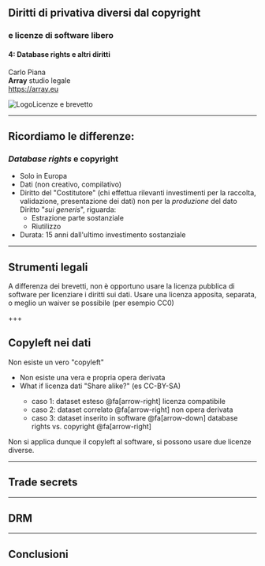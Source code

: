 ##  Diritti di privativa diversi dal copyright
### e licenze di software libero

#### 4: Database rights e altri diritti

Carlo Piana  
<span class="fa-red">**Array**</span> studio legale  
https://array.eu

<div class="borderless">

![Logo](/assets/logo_array.png)Licenze e brevetto

</div>

---

## Ricordiamo le differenze:

### _Database rights_ e copyright

- Solo in Europa
- Dati (non creativo, compilativo)
- Diritto del "Costitutore" (chi effettua rilevanti investimenti per la raccolta, validazione, presentazione dei dati)
non per la _produzione_ del dato
Diritto "_sui generis_", riguarda:
    - Estrazione parte sostanziale
    - Riutilizzo
- Durata: 15 anni dall'ultimo investimento sostanziale


---

## Strumenti legali

A differenza dei brevetti, non è opportuno usare la licenza pubblica di software per licenziare i diritti sui dati. Usare una licenza apposita, separata, o meglio un waiver se possibile (per esempio CC0)

+++

## Copyleft nei dati

Non esiste un vero "copyleft"
<ul>
<li class="fragment">Non esiste una vera e propria opera derivata</li>
<li class="fragment">What if licenza dati "Share alike?" (es CC-BY-SA)</li>
  <ul>
    <li class="fragment">caso 1: dataset esteso @fa[arrow-right] licenza compatibile</li>
    <li class="fragment">caso 2: dataset correlato @fa[arrow-right] non opera derivata</li>
    <li class="fragment">caso 3: dataset inserito in software @fa[arrow-down] database rights vs. copyright @fa[arrow-right]</li>
  </ul>
</ul>

Non si applica dunque il copyleft al software, si possono usare due licenze diverse.

---

## Trade secrets

---

## DRM


---

## Conclusioni
